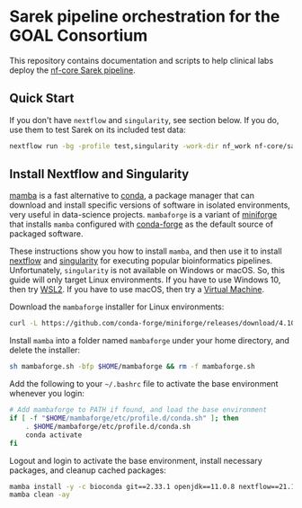 # Sarek pipeline orchestration for the GOAL Consortium

This repository contains documentation and scripts to help clinical labs deploy the [nf-core Sarek pipeline](https://nf-co.re/sarek).

## Quick Start

If you don't have `nextflow` and `singularity`, see section below. If you do, use them to test Sarek on its included test data:
```bash
nextflow run -bg -profile test,singularity -work-dir nf_work nf-core/sarek --tools Mutect2 --outdir test_results
```

## Install Nextflow and Singularity

[mamba](https://github.com/mamba-org/mamba) is a fast alternative to [conda](https://docs.conda.io), a package manager that can download and install specific versions of software in isolated environments, very useful in data-science projects. `mambaforge` is a variant of [miniforge](https://github.com/conda-forge/miniforge) that installs `mamba` configured with [conda-forge](https://conda-forge.org/) as the default source of packaged software.

These instructions show you how to install `mamba`, and then use it to install [nextflow](https://www.nextflow.io/) and [singularity](https://sylabs.io/singularity) for executing popular bioinformatics pipelines. Unfortunately, `singularity` is not available on Windows or macOS. So, this guide will only target Linux environments. If you have to use Windows 10, then try [WSL2](https://docs.microsoft.com/en-us/windows/wsl/install-win10). If you have to use macOS, then try a [Virtual Machine](https://sylabs.io/guides/3.0/user-guide/installation.html#singularity-vagrant-box).

Download the `mambaforge` installer for Linux environments:
```bash
curl -L https://github.com/conda-forge/miniforge/releases/download/4.10.3-7/Mambaforge-Linux-x86_64.sh -o mambaforge.sh
```

Install `mamba` into a folder named `mambaforge` under your home directory, and delete the installer:
```bash
sh mambaforge.sh -bfp $HOME/mambaforge && rm -f mambaforge.sh
```

Add the following to your `~/.bashrc` file to activate the base environment whenever you login:
```bash
# Add mambaforge to PATH if found, and load the base environment
if [ -f "$HOME/mambaforge/etc/profile.d/conda.sh" ]; then
    . $HOME/mambaforge/etc/profile.d/conda.sh
    conda activate
fi
```

Logout and login to activate the base environment, install necessary packages, and cleanup cached packages:
```bash
mamba install -y -c bioconda git==2.33.1 openjdk==11.0.8 nextflow==21.10.0 singularity==3.8.4
mamba clean -ay
```
